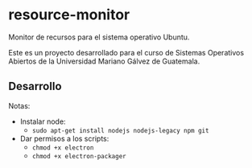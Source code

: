 # resource-monitor
Monitor de recursos para el sistema operativo Ubuntu.

Este es un proyecto desarrollado para el curso de Sistemas Operativos Abiertos de la Universidad Mariano Gálvez de Guatemala.


## Desarrollo

Notas:

* Instalar node:
  * `sudo apt-get install nodejs nodejs-legacy npm git`
* Dar permisos a los scripts:
  * `chmod +x electron`
  * `chmod +x electron-packager`
